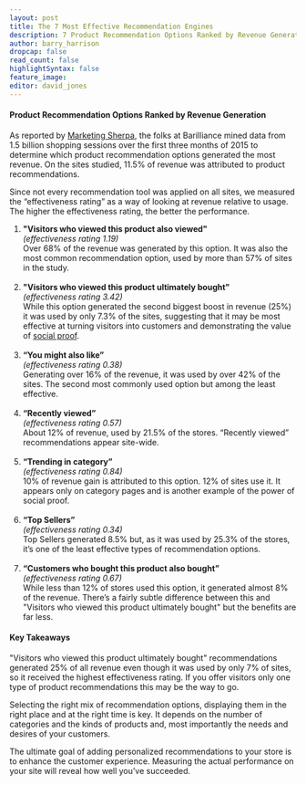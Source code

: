 ```yaml
---
layout: post
title: The 7 Most Effective Recommendation Engines
description: 7 Product Recommendation Options Ranked by Revenue Generation
author: barry_harrison
dropcap: false
read_count: false
highlightSyntax: false
feature_image:
editor: david_jones
---
```



#### Product Recommendation Options Ranked by Revenue Generation

As reported by [Marketing Sherpa](https://www.marketingsherpa.com/article/chart/personalized-product-recommendations), the folks at Barilliance mined data from 1.5 billion shopping sessions over the first three months of 2015 to determine which product recommendation options generated the most revenue. On the sites studied, 11.5% of revenue was attributed to product recommendations.

Since not every recommendation tool was applied on all sites, we measured the “effectiveness rating” as a way of looking at revenue relative to usage. The higher the effectiveness rating, the better the performance.

1. **"Visitors who viewed this product also viewed"**&nbsp;
   <br>*(effectiveness rating 1.19)*
   <br>Over 68% of the revenue was generated by this option. It was also the most common recommendation option, used by more than 57% of sites in the study.
   <br>&nbsp;
2. **"Visitors who viewed this product ultimately bought"**
   <br>*(effectiveness rating 3.42)*
   <br>While this option generated the second biggest boost in revenue (25%) it was used by only 7.3% of the sites, suggesting that it may be most effective at turning visitors into customers and demonstrating the value of [social proof](https://en.wikipedia.org/wiki/Social_proof).
   <br>&nbsp;
3. **“You might also like”**
   <br>*(effectiveness rating 0.38)*
   <br>Generating over 16% of the revenue, it was used by over 42% of the sites. The second most commonly used option but among the least effective.
   <br>&nbsp;
4. **“Recently viewed”**
   <br>*(effectiveness rating 0.57)*
   <br>About 12% of revenue, used by 21.5% of the stores. “Recently viewed” recommendations appear site-wide.
   <br>&nbsp;
5. **“Trending in category”**
   <br>*(effectiveness rating 0.84)*
   <br>10% of revenue gain is attributed to this option. 12% of sites use it. It appears only on category pages and is another example of the power of social proof.
   <br>&nbsp;
6. **“Top Sellers”**
   <br>*(effectiveness rating 0.34)*
   <br>Top Sellers generated 8.5% but, as it was used by 25.3% of the stores, it’s one of the least effective types of recommendation options.
   <br>&nbsp;
7. **“Customers who bought this product also bought”**
   <br>*(effectiveness rating 0.67)*
   <br>While less than 12% of stores used this option, it generated almost 8% of the revenue. There’s a fairly subtle difference between this and "Visitors who viewed this product ultimately bought" but the benefits are far less.


#### Key Takeaways

"Visitors who viewed this product ultimately bought" recommendations generated 25% of all revenue even though it was used by only 7% of sites, so it received the highest effectiveness rating. If you offer visitors only one type of product recommendations this may be the way to go.

Selecting the right mix of recommendation options, displaying them in the right place and at the right time is key. It depends on the number of categories and the kinds of products and, most importantly the needs and desires of your customers.

The ultimate goal of adding personalized recommendations to your store is to enhance the customer experience. Measuring the actual performance on your site will reveal how well you’ve succeeded.
<br>&nbsp;

<br>
<br>&nbsp;
